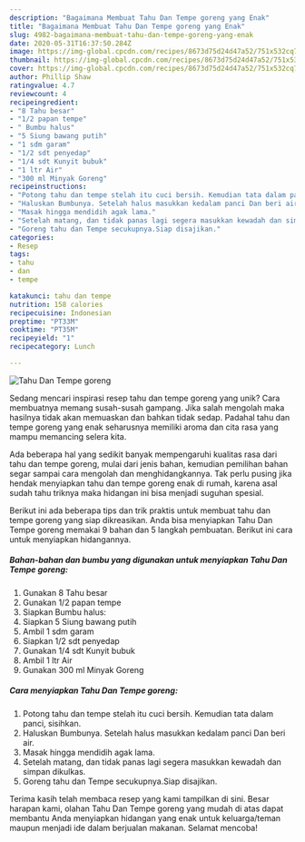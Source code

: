 ```yaml
---
description: "Bagaimana Membuat Tahu Dan Tempe goreng yang Enak"
title: "Bagaimana Membuat Tahu Dan Tempe goreng yang Enak"
slug: 4982-bagaimana-membuat-tahu-dan-tempe-goreng-yang-enak
date: 2020-05-31T16:37:50.284Z
image: https://img-global.cpcdn.com/recipes/8673d75d24d47a52/751x532cq70/tahu-dan-tempe-goreng-foto-resep-utama.jpg
thumbnail: https://img-global.cpcdn.com/recipes/8673d75d24d47a52/751x532cq70/tahu-dan-tempe-goreng-foto-resep-utama.jpg
cover: https://img-global.cpcdn.com/recipes/8673d75d24d47a52/751x532cq70/tahu-dan-tempe-goreng-foto-resep-utama.jpg
author: Phillip Shaw
ratingvalue: 4.7
reviewcount: 4
recipeingredient:
- "8 Tahu besar"
- "1/2 papan tempe"
- " Bumbu halus"
- "5 Siung bawang putih"
- "1 sdm garam"
- "1/2 sdt penyedap"
- "1/4 sdt Kunyit bubuk"
- "1 ltr Air"
- "300 ml Minyak Goreng"
recipeinstructions:
- "Potong tahu dan tempe stelah itu cuci bersih. Kemudian tata dalam panci, sisihkan."
- "Haluskan Bumbunya. Setelah halus masukkan kedalam panci Dan beri air."
- "Masak hingga mendidih agak lama."
- "Setelah matang, dan tidak panas lagi segera masukkan kewadah dan simpan dikulkas."
- "Goreng tahu dan Tempe secukupnya.Siap disajikan."
categories:
- Resep
tags:
- tahu
- dan
- tempe

katakunci: tahu dan tempe 
nutrition: 158 calories
recipecuisine: Indonesian
preptime: "PT33M"
cooktime: "PT35M"
recipeyield: "1"
recipecategory: Lunch

---
```



![Tahu Dan Tempe goreng](https://img-global.cpcdn.com/recipes/8673d75d24d47a52/751x532cq70/tahu-dan-tempe-goreng-foto-resep-utama.jpg)

Sedang mencari inspirasi resep tahu dan tempe goreng yang unik? Cara membuatnya memang susah-susah gampang. Jika salah mengolah maka hasilnya tidak akan memuaskan dan bahkan tidak sedap. Padahal tahu dan tempe goreng yang enak seharusnya memiliki aroma dan cita rasa yang mampu memancing selera kita.



Ada beberapa hal yang sedikit banyak mempengaruhi kualitas rasa dari tahu dan tempe goreng, mulai dari jenis bahan, kemudian pemilihan bahan segar sampai cara mengolah dan menghidangkannya. Tak perlu pusing jika hendak menyiapkan tahu dan tempe goreng enak di rumah, karena asal sudah tahu triknya maka hidangan ini bisa menjadi suguhan spesial.


Berikut ini ada beberapa tips dan trik praktis untuk membuat tahu dan tempe goreng yang siap dikreasikan. Anda bisa menyiapkan Tahu Dan Tempe goreng memakai 9 bahan dan 5 langkah pembuatan. Berikut ini cara untuk menyiapkan hidangannya.

<!--inarticleads1-->

##### Bahan-bahan dan bumbu yang digunakan untuk menyiapkan Tahu Dan Tempe goreng:

1. Gunakan 8 Tahu besar
1. Gunakan 1/2 papan tempe
1. Siapkan  Bumbu halus:
1. Siapkan 5 Siung bawang putih
1. Ambil 1 sdm garam
1. Siapkan 1/2 sdt penyedap
1. Gunakan 1/4 sdt Kunyit bubuk
1. Ambil 1 ltr Air
1. Gunakan 300 ml Minyak Goreng




<!--inarticleads2-->

##### Cara menyiapkan Tahu Dan Tempe goreng:

1. Potong tahu dan tempe stelah itu cuci bersih. Kemudian tata dalam panci, sisihkan.
1. Haluskan Bumbunya. Setelah halus masukkan kedalam panci Dan beri air.
1. Masak hingga mendidih agak lama.
1. Setelah matang, dan tidak panas lagi segera masukkan kewadah dan simpan dikulkas.
1. Goreng tahu dan Tempe secukupnya.Siap disajikan.




Terima kasih telah membaca resep yang kami tampilkan di sini. Besar harapan kami, olahan Tahu Dan Tempe goreng yang mudah di atas dapat membantu Anda menyiapkan hidangan yang enak untuk keluarga/teman maupun menjadi ide dalam berjualan makanan. Selamat mencoba!
